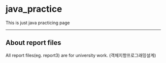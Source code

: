 # java_practice
This is just java practicing page

<hr>

## About report files
All report files(eg. report3) are for university work. (객체지향프로그래밍설계)
